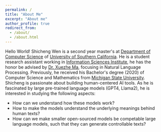 ```yaml
---
permalink: /
title: "About Me"
excerpt: "About me"
author_profile: true
redirect_from: 
  - /about/
  - /about.html
---
```


Hello World! Shicheng Wen is a second year master's at [Department of Computer Science](https://www.cs.usc.edu/) of [University of Southern California](https://www.usc.edu/). He is a student research assistant working in [Information Sciences Institute](https://www.isi.edu/), he has the honor be advised by [Dr. Xuezhe Ma](https://xuezhemax.github.io/), focusing in Natural Language Processing. Previously, he received his Bachelor's degree (2020) of Computer Science and Mathematics from [Michigan State University](https://msu.edu/). Shicheng is passionate about building human-centered AI tools. As he is fascinated by large pre-trained language models (GPT4, Llama2), he is interested in studying the following aspects:
 - How can we understand how these models work?
 - How to make the models understand the underlying meanings behind human texts? 
 - How can we make smaller open-sourced models be competable large language models, such that they can generate controllable texts?